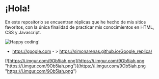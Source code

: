 # ¡Hola!

En este repositorio se encuentran réplicas que he hecho de mis sitios favoritos, con la única finalidad de practicar mis conocimientos en HTML, CSS y Javascript.

![Happy coding!](https://media3.giphy.com/media/eCqFYAVjjDksg/giphy.gif?cid=790b7611eeeb31996439128c0f30b83250f2dc310ae5f5cb&rid=giphy.gif)

-  https://google.com - > https://simonarenas.github.io/Google_replica/

[![https://i.imgur.com/9Ob5iah.png](https://i.imgur.com/9Ob5iah.png "https://i.imgur.com/9Ob5iah.png")](https://i.imgur.com/9Ob5iah.png "https://i.imgur.com/9Ob5iah.png")
